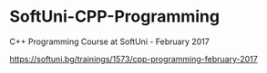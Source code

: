 # SoftUni-CPP-Programming
C++ Programming Course at SoftUni - February 2017

https://softuni.bg/trainings/1573/cpp-programming-february-2017
